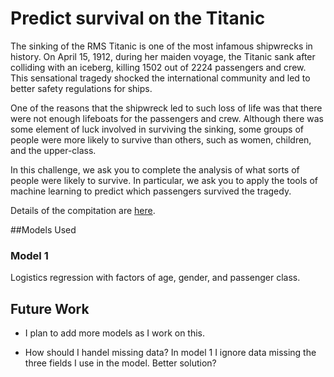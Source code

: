 # Predict survival on the Titanic

The sinking of the RMS Titanic is one of the most infamous shipwrecks in history.  On April 15, 1912, during her maiden voyage, the Titanic sank after colliding with an iceberg, killing 1502 out of 2224 passengers and crew. This sensational tragedy shocked the international community and led to better safety regulations for ships.

One of the reasons that the shipwreck led to such loss of life was that there were not enough lifeboats for the passengers and crew. Although there was some element of luck involved in surviving the sinking, some groups of people were more likely to survive than others, such as women, children, and the upper-class.

In this challenge, we ask you to complete the analysis of what sorts of people were likely to survive. In particular, we ask you to apply the tools of machine learning to predict which passengers survived the tragedy.

Details of the compitation are [here](http://www.kaggle.com/c/titanic-gettingStarted).

##Models Used
### Model 1
Logistics regression with factors of age, gender, and passenger class.

## Future Work

* I plan to add more models as I work on this.

* How should I handel missing data?  In model 1 I ignore data missing the three fields I use in the model.  Better solution?